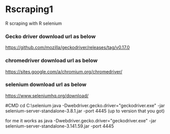 # Rscraping1
R scraping with R selenium

### Gecko driver download url as below
https://github.com/mozilla/geckodriver/releases/tag/v0.17.0

### chromedriver download url as below
https://sites.google.com/a/chromium.org/chromedriver/

### selenium download url as below
https://www.seleniumhq.org/download/

#CMD 
cd C:\selenium
java -Dwebdriver.gecko.driver="geckodriver.exe" -jar selenium-server-standalone-3.8.1.jar -port 4445 (up to version that you got)

for me it works as java -Dwebdriver.gecko.driver="geckodriver.exe" -jar selenium-server-standalone-3.141.59.jar -port 4445
